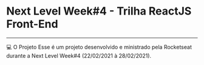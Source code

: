 # Next Level Week#4 - Trilha ReactJS Front-End
----------
💻 O Projeto
Esse é um projeto desenvolvido e ministrado pela Rocketseat durante a Next Level Week#4 (22/02/2021 à 28/02/2021).
